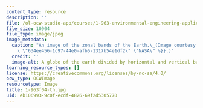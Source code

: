 ```yaml
---
content_type: resource
description: ''
file: /ol-ocw-studio-app/courses/1-963-environmental-engineering-applications-of-geographic-information-systems-fall-2004/eb1069939c0fecdf482669f2d5305770_1-963f04-th.jpg
file_size: 10904
file_type: image/jpeg
image_metadata:
  caption: "An image of the zonal bands of the Earth.\_(Image courtesy of\_{{% resource_link\
    \ \"634ee456-1c97-44e0-afb5-1317b54e1df2\" \"NASA\" %}}.)"
  credit: ''
  image-alt: A globe of the earth divided by horizontal and vertical bands.
learning_resource_types: []
license: https://creativecommons.org/licenses/by-nc-sa/4.0/
ocw_type: OCWImage
resourcetype: Image
title: 1-963f04-th.jpg
uid: eb106993-9c0f-ecdf-4826-69f2d5305770
---
```

